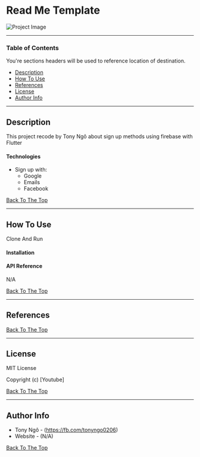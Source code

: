 # Read Me Template

![Project Image](https://dashbouquet.com/static/020b2d58fcc9ac999513a862aa01314c/79449/flutter-app-development-post.jpg)

---

### Table of Contents
You're sections headers will be used to reference location of destination.

- [Description](#description)
- [How To Use](#how-to-use)
- [References](#references)
- [License](#license)
- [Author Info](#author-info)

---

## Description

This project recode by Tony Ngô about sign up methods using firebase with Flutter

#### Technologies

- Sign up with:
    + Google
    + Emails
    + Facebook


[Back To The Top](#read-me-template)

---

## How To Use
Clone And Run 

#### Installation



#### API Reference

N/A 

[Back To The Top](#read-me-template)

---

## References
[Back To The Top](#read-me-template)

---

## License

MIT License

Copyright (c) [Youtube]

[Back To The Top](#read-me-template)

---

## Author Info

- Tony Ngô - (https://fb.com/tonyngo0206)
- Website - (N/A)

[Back To The Top](#read-me-template)

